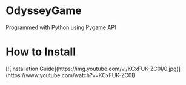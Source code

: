 # OdysseyGame
Programmed with Python using Pygame API
<h1>How to Install</h1>
[![Installation Guide](https://img.youtube.com/vi/KCxFUK-ZC0I/0.jpg)](https://www.youtube.com/watch?v=KCxFUK-ZC0I)


